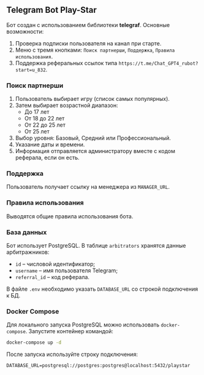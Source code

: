 ## Telegram Bot Play-Star

Бот создан с использованием библиотеки **telegraf**. Основные возможности:

1. Проверка подписки пользователя на канал при старте.
2. Меню с тремя кнопками: `Поиск партнерши`, `Поддержка`, `Правила использования`.
3. Поддержка реферальных ссылок типа `https://t.me/Chat_GPT4_rubot?start=u_832`.

### Поиск партнерши
1. Пользователь выбирает игру (список самых популярных).
2. Затем выбирает возрастной диапазон:
   - До 17 лет
   - От 18 до 22 лет
   - От 22 до 25 лет
   - От 25 лет
3. Выбор уровня: Базовый, Средний или Профессиональный.
4. Указание даты и времени.
5. Информация отправляется администратору вместе с кодом реферала, если он есть.

### Поддержка
Пользователь получает ссылку на менеджера из `MANAGER_URL`.

### Правила использования
Выводятся общие правила использования бота.

### База данных
Бот использует PostgreSQL. В таблице `arbitrators` хранятся данные арбитражников:

- `id` – числовой идентификатор;
- `username` – имя пользователя Telegram;
- `referral_id` – код реферала.

В файле `.env` необходимо указать `DATABASE_URL` со строкой подключения к БД.

### Docker Compose
Для локального запуска PostgreSQL можно использовать `docker-compose`.
Запустите контейнер командой:

```bash
docker-compose up -d
```

После запуска используйте строку подключения:

```
DATABASE_URL=postgresql://postgres:postgres@localhost:5432/playstar
```


